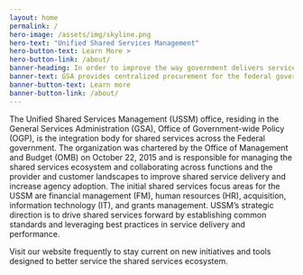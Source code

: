 ```yaml
---
layout: home
permalink: /
hero-image: /assets/img/skyline.png
hero-text: "Unified Shared Services Management"
hero-button-text: Learn More >
hero-button-link: /about/
banner-heading: In order to improve the way government delivers services externally, we need to aggressively reform the way government delivers service internally - Cross Agency Priority Goal for Shared Services
banner-text: GSA provides centralized procurement for the federal government, offering billions of dollars worth of products, services, and facilities that federal agencies need to serve the public.
banner-button-text: Learn more
banner-button-link: /about/
---
```

The Unified Shared Services Management (USSM) office, residing in the General Services Administration (GSA), Office of Government-wide Policy (OGP), is the integration body for shared services across the Federal government. The organization was chartered by the Office of Management and Budget (OMB) on October 22, 2015 and is responsible for managing the shared services ecosystem and collaborating across functions and the provider and customer landscapes to improve shared service delivery and increase agency adoption. The initial shared services focus areas for the USSM are financial management (FM), human resources (HR), acquisition, information technology (IT), and grants management. USSM’s strategic direction is to drive shared services forward by establishing common standards and leveraging best practices in service delivery and performance.

Visit our website frequently to stay current on new initiatives and tools designed to better service the shared services ecosystem.
